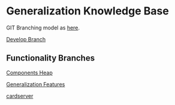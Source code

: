 # Generalization Knowledge Base

GIT Branching model as [here](https://nvie.com/posts/a-successful-git-branching-model/).
 
[Develop Branch](https://github.com/raugustyn/KnowledgeBase/tree/develop)

## Functionality Branches
[Components Heap](https://github.com/raugustyn/KnowledgeBase/tree/componentsheap)

[Generalization Features](https://github.com/raugustyn/KnowledgeBase/tree/generalizationfeatures)

[cardserver](https://github.com/raugustyn/KnowledgeBase/tree/cardserver)
